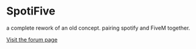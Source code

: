 # SpotiFive

a complete rework of an old concept. pairing spotify and FiveM together.

[Visit the forum page](https://forum.cfx.re/t/spotifive-revamped-a-new-approach-to-an-old-concept/1686188)
